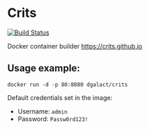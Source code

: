 # Crits

[![Build Status](https://github.com/dgalact/crits/actions/workflows/docker-image.yml/badge.svg)](https://github.com/dgalact/crits/actions)

Docker container builder https://crits.github.io

## Usage example:

`docker run -d -p 80:8080 dgalact/crits`

Default credentials set in the image:

* Username: `admin`
* Password: `Passw0rd123!`
